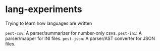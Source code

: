 # lang-experiments
Trying to learn how languages are written

`pest-csv`: A parser/summarizer for number-only csvs.
`pest-ini`: A parser/mapper for INI files.
`pest-json`: A parser/AST converter for JSON files.